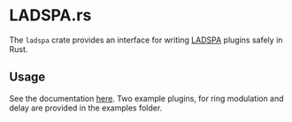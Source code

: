 # LADSPA.rs
The ```ladspa``` crate provides an interface for writing [LADSPA](http://www.ladspa.org/) plugins safely in Rust.

## Usage
See the documentation [here](http://nwoeanhinnogaehr.github.io/ladspa.rs/ladspa). Two example plugins, for ring modulation and delay are provided in the examples folder.

